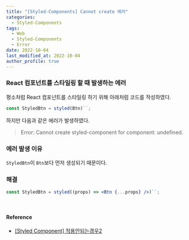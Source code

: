 ```yaml
---
title: "[Styled-Components] Cannot create 에러"
categories:
  - Styled-Components
tags:
  - Web
  - Styled-Components
  - Error
date: 2022-10-04
last_modified_at: 2022-10-04
author_profile: true
---
```


### React 컴포넌트를 스타일링 할 때 발생하는 에러

평소처럼 React 컴포넌트를 스타일링 하기 위해 아래처럼 코드를 작성하였다.

```jsx
const StyledBtn = styled(Btn)``;
```

하지만 다음과 같은 에러가 발생하였다.

> Error: Cannot create styled-component for component: undefined.

### 에러 발생 이유

`StyledBtn`이 `Btn`보다 먼저 생성되기 때문이다.
<br/>

### 해결

```jsx
const StyledBtn = styled((props) => <Btn {...props} />)``;
```

<br/>

#### Reference

- [[Styled Component] 적용안되는경우2](https://lily-im.tistory.com/101)
